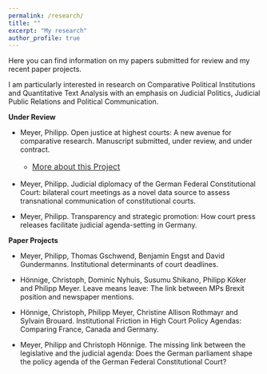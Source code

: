 ```yaml
---
permalink: /research/
title: ""
excerpt: "My research"
author_profile: true
---
```



Here you can find information on my papers submitted for review and my recent paper projects.

I am particularly interested in research on Comparative Political Institutions and Quantitative Text Analysis with an emphasis on Judicial Politics, Judicial Public Relations and Political Communication.
 
<b>Under Review</b>
 
 - Meyer, Philipp. Open justice at highest courts: A new avenue for comparative research. Manuscript submitted, under review, and under contract.
    - <p style="line-height: 1.5;" align="left"><span style="font-size: medium;"><a style="line-height: 1.5;" href="https://phimeyer.github.io/publication/Meyer_Open_Justice"><span style="color: #333333;"><span style="font-size: medium;">More about this Project</span></span></a>  
 
 - Meyer, Philipp. Judicial diplomacy of the German Federal Constitutional Court: bilateral court meetings as a novel data source to assess transnational communication of constitutional courts. 
 
 - Meyer, Philipp. Transparency and strategic promotion: How court press releases facilitate judicial agenda-setting in Germany. 

<b>Paper Projects</b>
 
- Meyer, Philipp, Thomas Gschwend, Benjamin Engst and David Gundermanns. Institutional determinants of court deadlines.

- Hönnige, Christoph, Dominic Nyhuis, Susumu Shikano, Philipp Köker and Philipp Meyer. Leave means leave: The link between MPs Brexit position and newspaper mentions. 

- Hönnige, Christoph, Philipp Meyer, Christine Allison Rothmayr and Sylvain Brouard. Institutional Friction in High Court Policy Agendas: Comparing France, Canada and Germany.

- Meyer, Philipp and Christoph Hönnige. The missing link between the legislative and the judicial agenda: Does the German parliament shape the policy agenda of the German Federal Constitutional Court?

